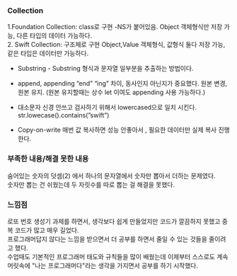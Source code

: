### Collection
1.Foundation Collection: class로 구현 -NS가 붙어있음. Object 객체형식만 저장 가능, 다른 타입의 데이터 가능하다.<br>
2. Swift Collection: 구조체로 구현 Object,Value 객체형식, 값형식 둘다 저장 가능, 같은 타입은 데이터만 가능하다.

- Substring - Substring 형식과 문자열 일부분을 추출하는 방법이다.

- append, appending  “end” “ing” 차이, 동사인지 아닌지가 중요했다.
원본 변경, 원본 유지. (원본 유지할때는 상수 let 이여도 appending 사용 가능하다.)

- 대소문자 신경 안쓰고 검사하기 위해서 lowercased으로 일치 시킨다.
str.lowecase().contains(”swift”)

- Copy-on-write
매번 값 복사하면 성능 안좋아서 , 필요한 데이터만 실제 복사 진행한다.

### 부족한 내용/해결 못한 내용<br>
숨어있는 숫자의 덧셈(2) 에서 하나의 문자열에서 숫자만 뽑아서 더하는 문제였다.<br> 
숫자만 뽑는 건 쉬웠는데 두 자릿수를 따로 뽑는 걸 해결을 못했다.

### 느낌점<br>
로또 번호 생성기 과제를 하면서, 생각보다 쉽게 만들었지만 코드가 깔끔하지 못했고 중복 코드가 많고 매우 길었다.<br> 
프로그래머답지 않다는 느낌을 받으면서 더 공부를 하면서 줄일 수 있는 것들을 줄이려고 했다.<br>
수업때도 기본적인 프로그래머 태도와 규칙들을 많이 배웠는데 이제부터 스스로도 계속 머릿속에 "나는 프로그래머다"라는 생각을 가지면서 공부를 하기 시작했다.
